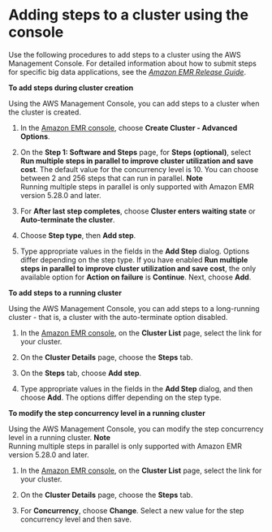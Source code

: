 # Adding steps to a cluster using the console<a name="emr-add-steps-console"></a>

Use the following procedures to add steps to a cluster using the AWS Management Console\. For detailed information about how to submit steps for specific big data applications, see the *[Amazon EMR Release Guide](https://docs.aws.amazon.com/emr/latest/ReleaseGuide/emr-release-components.html)*\.

**To add steps during cluster creation**

Using the AWS Management Console, you can add steps to a cluster when the cluster is created\. 

1. In the [Amazon EMR console](https://console.aws.amazon.com/elasticmapreduce), choose **Create Cluster \- Advanced Options**\. 

1. On the **Step 1: Software and Steps** page, for **Steps \(optional\)**, select **Run multiple steps in parallel to improve cluster utilization and save cost**\. The default value for the concurrency level is 10\. You can choose between 2 and 256 steps that can run in parallel\. 
**Note**  
Running multiple steps in parallel is only supported with Amazon EMR version 5\.28\.0 and later\. 

1. For **After last step completes**, choose **Cluster enters waiting state** or **Auto\-terminate the cluster**\.

1. Choose **Step type**, then **Add step**\.

1. Type appropriate values in the fields in the **Add Step** dialog\. Options differ depending on the step type\. If you have enabled **Run multiple steps in parallel to improve cluster utilization and save cost**, the only available option for **Action on failure** is **Continue**\. Next, choose **Add**\.

**To add steps to a running cluster**

Using the AWS Management Console, you can add steps to a long\-running cluster \- that is, a cluster with the auto\-terminate option disabled\. 

1. In the [Amazon EMR console](https://console.aws.amazon.com/elasticmapreduce), on the **Cluster List** page, select the link for your cluster\. 

1. On the **Cluster Details** page, choose the **Steps** tab\. 

1. On the **Steps** tab, choose **Add step**\. 

1. Type appropriate values in the fields in the **Add Step** dialog, and then choose **Add**\. The options differ depending on the step type\. 

**To modify the step concurrency level in a running cluster**

Using the AWS Management Console, you can modify the step concurrency level in a running cluster\. 
**Note**  
Running multiple steps in parallel is only supported with Amazon EMR version 5\.28\.0 and later\. 

1. In the [Amazon EMR console](https://console.aws.amazon.com/elasticmapreduce), on the **Cluster List** page, select the link for your cluster\. 

1. On the **Cluster Details** page, choose the **Steps** tab\. 

1. For **Concurrency**, choose **Change**\. Select a new value for the step concurrency level and then save\. 